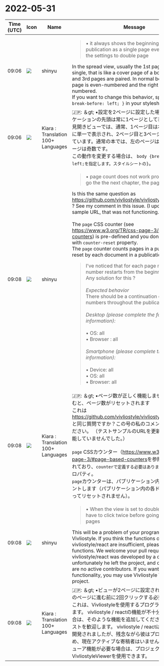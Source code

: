 # 2022-05-31

|Time (UTC)|Icon|Name|Message|
|---|---|---|---|
|09:06|![](https://avatars.slack-edge.com/2018-04-27/354445776386_e258f5ed5ba887b08668_72.jpg)|shinyu|<blockquote>• it always shows the beginning of the publication as a single page even when we set the settings to double page</blockquote>In the spread view, usually the 1st page appears as single, that is like a cover page of a book, and the 2nd and 3rd pages are paired. In normal books, the left page is even-numbered and the right page is odd-numbered.<br>If you want to change this behavior, specify `body { break-before: left; }` in your stylesheet.|
|09:06|![](https://avatars.slack-edge.com/2021-08-02/2324149410423_2aa7423c4133ecb9f168_72.png)|Kiara : Translation 100+ Languages|🇯🇵: ＆gt; •設定を2ページに設定した場合でも、パブリケーションの先頭は常に1ページとして表示されます<br>見開きビューでは、通常、1ページ目は本の表紙のように単一で表示され、2ページ目と3ページ目はペアになっています。通常の本では、左のページは偶数で、右のページは奇数です。<br>この動作を変更する場合は、 `body {break-before：left;を指定します。スタイルシートの}`。|
|09:08|![](https://avatars.slack-edge.com/2018-04-27/354445776386_e258f5ed5ba887b08668_72.jpg)|shinyu|<blockquote>• page count does not work properly , when we go the the next chapter, the page count is reset</blockquote>Is this the same question as <https://github.com/vivliostyle/vivliostyle.js/issues/724> ? See my comment in this issue. (I updated the test sample URL, that was not functioning.)<br><br>The `page` CSS counter (see <https://www.w3.org/TR/css-page-3/#page-based-counters>) is pre-defined and you don't need to define with `counter-reset` property.<br>The `page` counter counts pages in a publication (Not reset by each document in a publication).<br><blockquote>I've noticed that for each page master, the page number restarts from the beginning.  <br>Any solution for this ?<br><br>*Expected behavior*  <br>There should be a continuation on page numbers throughout the publication.<br><br>*Desktop (please complete the following information):*<br><br>• OS: all<br>• Browser : all<br><br>*Smartphone (please complete the following information):*<br><br>• Device: all<br>• OS: all<br>• Browser: all</blockquote>|
|09:08|![](https://avatars.slack-edge.com/2021-08-02/2324149410423_2aa7423c4133ecb9f168_72.png)|Kiara : Translation 100+ Languages|🇯🇵: ＆gt; •ページ数が正しく機能しません。次の章に進むと、ページ数がリセットされます<br>これは<https://github.com/vivliostyle/vivliostyle.js/issues/724>と同じ質問ですか？この号の私のコメントを参照してください。 （テストサンプルのURLを更新しましたが、機能していませんでした。）<br><br>`page` CSSカウンター（<https://www.w3.org/TR/css-page-3/#page-based-counters>を参照）は事前定義されており、`counterで定義する必要はありません。 -reset`プロパティ。<br>`page`カウンターは、パブリケーション内のページをカウントします（パブリケーション内の各ドキュメントによってリセットされません）。|
|09:08|![](https://avatars.slack-edge.com/2018-04-27/354445776386_e258f5ed5ba887b08668_72.jpg)|shinyu|<blockquote>• When the view is set to double pages, we have to click twice before going the the next pages</blockquote>This will be a problem of your program that uses Vivliostyle. If you think the functions of vivliostyle/react are insufficient, please add such functions. We welcome your pull requests. The vivliostyle/react was developed by a contributor, but unfortunately he left the project, and currently there are no active contributors. If you want better viewer functionality, you may use Vivliostyle Viewer in your project.|
|09:08|![](https://avatars.slack-edge.com/2021-08-02/2324149410423_2aa7423c4133ecb9f168_72.png)|Kiara : Translation 100+ Languages|🇯🇵: ＆gt; •ビューが2ページに設定されている場合、次のページに進む前に2回クリックする必要があります<br>これは、Vivliostyleを使用するプログラムの問題になります。 vivliostyle / reactの機能が不十分だと思われる場合は、そのような機能を追加してください。プルリクエストを歓迎します。 vivliostyle / reactは寄稿者によって開発されましたが、残念ながら彼はプロジェクトを辞め、現在アクティブな寄稿者はいません。より優れたビューア機能が必要な場合は、プロジェクトでVivliostyleViewerを使用できます。|
